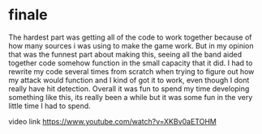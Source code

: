 # finale

The hardest part was getting all of the code to work together because of how many sources i was using to make the game work. But in my opinion that was the funnest part about making this, seeing all the band aided together code somehow function in the small capacity that it did. I had to rewrite my code several times from scratch when trying to figure out how my attack would function and I kind of got it to work, even though I dont really have hit detection. Overall it was fun to spend my time developing something like this, its really been a while but it was some fun in the very little time I had to spend.

video link
https://www.youtube.com/watch?v=XKBv0aETOHM
